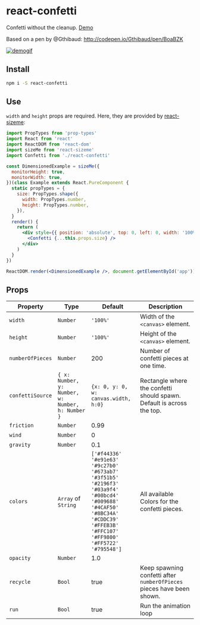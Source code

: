 # react-confetti
Confetti without the cleanup. [Demo](http://alampros.github.io/react-confetti/)

Based on a pen by @Gthibaud: http://codepen.io/Gthibaud/pen/BoaBZK

[![demogif][2]][1]

[1]: http://alampros.github.com/react-confetti
[2]: http://alampros.github.io/react-confetti/confetti-demo.gif (demo gif)

## Install

```sh
npm i -S react-confetti
```

## Use

`width` and `height` props are required. Here, they are provided by [react-sizeme](https://github.com/ctrlplusb/react-sizeme):

```jsx
import PropTypes from 'prop-types'
import React from 'react'
import ReactDOM from 'react-dom'
import sizeMe from 'react-sizeme'
import Confetti from './react-confetti'

const DimensionedExample = sizeMe({
  monitorHeight: true,
  monitorWidth: true,
})(class Example extends React.PureComponent {
  static propTypes = {
    size: PropTypes.shape({
      width: PropTypes.number,
      height: PropTypes.number,
    }),
  }
  render() {
    return (
      <div style={{ position: 'absolute', top: 0, left: 0, width: '100%', height: '100%' }}>
        <Confetti {...this.props.size} />
      </div>
    )
  }
})

ReactDOM.render(<DimensionedExample />, document.getElementById('app'))
```

## Props

| Property         | Type                                             | Default                                                                                                                                                                                                                                                                            | Description                                                           |
| ---------------- | ---------------------                            | ---                                                                                                                                                                                                                                                                                | ---                                                                   |
| `width`          | `Number`                                         | `'100%'`                                                                                                                                                                                                                                                                           | Width of the `<canvas>` element.                                      |
| `height`         | `Number`                                         | `'100%'`                                                                                                                                                                                                                                                                           | Height of the `<canvas>` element.                                     |
| `numberOfPieces` | `Number`                                         | 200                                                                                                                                                                                                                                                                                | Number of confetti pieces at one time.                                |
| `confettiSource` | `{ x: Number, y: Number, w: Number, h: Number }` | `{x: 0, y: 0, w: canvas.width, h:0}`                                                                                                                                                                                                                                               | Rectangle where the confetti should spawn. Default is across the top. |
| `friction`       | `Number`                                         | 0.99                                                                                                                                                                                                                                                                               |                                                                       |
| `wind`           | `Number`                                         | 0                                                                                                                                                                                                                                                                                  |                                                                       |
| `gravity`        | `Number`                                         | 0.1                                                                                                                                                                                                                                                                                |                                                                       |
| `colors`         | `Array` of `String`                              | `['#f44336'`</br>`'#e91e63'`</br>`'#9c27b0'`</br>`'#673ab7'`</br>`'#3f51b5'`</br>`'#2196f3'`</br>`'#03a9f4'`</br>`'#00bcd4'`</br>`'#009688'`</br>`'#4CAF50'`</br>`'#8BC34A'`</br>`'#CDDC39'`</br>`'#FFEB3B'`</br>`'#FFC107'`</br>`'#FF9800'`</br>`'#FF5722'`</br>`'#795548']`</br> | All available Colors for the confetti pieces.                         |
| `opacity`        | `Number`                                         | 1.0                                                                                                                                                                                                                                                                                |                                                                       |
| `recycle`        | `Bool`                                           | true                                                                                                                                                                                                                                                                               | Keep spawning confetti after `numberOfPieces` pieces have been shown. |
| `run`            | `Bool`                                           | true                                                                                                                                                                                                                                                                               | Run the animation loop                                                |
